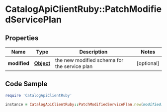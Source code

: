 # CatalogApiClientRuby::PatchModifiedServicePlan

## Properties

Name | Type | Description | Notes
------------ | ------------- | ------------- | -------------
**modified** | [**Object**](.md) | the new modified schema for the service plan | [optional] 

## Code Sample

```ruby
require 'CatalogApiClientRuby'

instance = CatalogApiClientRuby::PatchModifiedServicePlan.new(modified: null)
```


